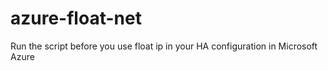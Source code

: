 # azure-float-net
Run the script before you use float ip in your HA configuration in Microsoft Azure
